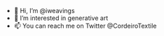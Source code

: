 - 👋 Hi, I’m @iweavings
- 👀 I’m interested in generative art
- 📫 You can reach me on Twitter @CordeiroTextile
